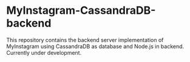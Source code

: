 # MyInstagram-CassandraDB-backend
This repository contains the backend server implementation of MyInstagram using CassandraDB as database and Node.js in backend. Currently under development.
